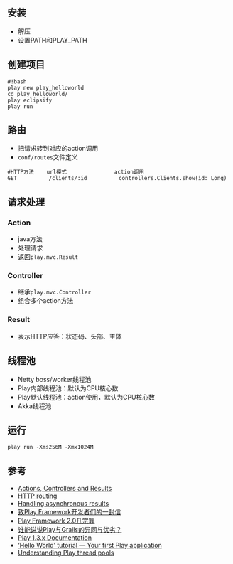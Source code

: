 ## 安装
* 解压
* 设置PATH和PLAY_PATH
## 创建项目
```
#!bash
play new play_helloworld
cd play_helloworld/
play eclipsify
play run
```

## 路由
* 把请求转到对应的action调用
* `conf/routes`文件定义

```
#HTTP方法    url模式               action调用
GET          /clients/:id          controllers.Clients.show(id: Long)
```

## 请求处理
### Action
* java方法
* 处理请求
* 返回`play.mvc.Result`

### Controller
* 继承`play.mvc.Controller`
* 组合多个action方法

### Result
* 表示HTTP应答：状态码、头部、主体

## 线程池
* Netty boss/worker线程池
* Play内部线程池：默认为CPU核心数
* Play默认线程池：action使用，默认为CPU核心数
* Akka线程池

## 运行
```
play run -Xms256M -Xmx1024M
```

## 参考
* [Actions, Controllers and Results](https://www.playframework.com/documentation/2.3.x/JavaActions)
* [HTTP routing](https://www.playframework.com/documentation/2.3.x/JavaRouting)
* [Handling asynchronous results](https://www.playframework.com/documentation/2.3.x/JavaAsync)
* [致Play Framework开发者们的一封信](http://blog.jobbole.com/16631/)
* [Play Framework 2.0几宗罪](http://www.bloggern.com/7069.html)
* [谁能说说Play与Grails的异同与优劣？](http://www.zhihu.com/question/19681587)
* [Play 1.3.x Documentation](https://www.playframework.com/documentation/1.3.x/home)
* [‘Hello World’ tutorial — Your first Play application](https://www.playframework.com/documentation/1.3.x/firstapp)
* [Understanding Play thread pools](https://www.playframework.com/documentation/2.3.x/ThreadPools)